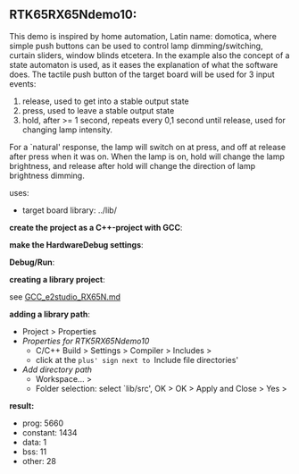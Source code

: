 RTK65RX65Ndemo10:
---
This demo is inspired by home automation, Latin name: domotica, where simple
 push buttons can be used to control lamp dimming/switching, curtain sliders,
 window blinds etcetera.
 In the example also the concept of a state automaton is used, as it eases
 the explanation of what the software does.
 The tactile push button of the target board will be used for 3 input events:
1. release, used to get into a stable output state 
1. press, used to leave a stable output state 
1. hold, after >= 1 second, repeats every 0,1 second until release, used 
   for changing lamp intensity.

For a `natural' response, the lamp will switch on at press, and off at
 release after press when it was on. When the lamp is on, hold will change
 the lamp brightness, and release after hold will change the direction of
 lamp brightness dimming.

uses:
- target board library: ../lib/

**create the project as a C++-project with GCC**:

**make the HardwareDebug settings**:

**Debug/Run**:

**creating a library project**:

see [GCC_e2studio_RX65N.md](../GCC_e2studio_RX65N.md)

**adding a library path**:

- Project > Properties
- _Properties for RTK5RX65Ndemo10_
  - C/C++ Build > Settings > Compiler > Includes >
  - click at the `plus' sign next to `Include file directories'
- _Add directory path_
  - Workspace... > 
  - Folder selection: select `lib/src', OK > OK > Apply and Close > Yes >

**result:**
 - prog: 5660
 - constant: 1434
 - data: 1
 - bss: 11
 - other: 28
